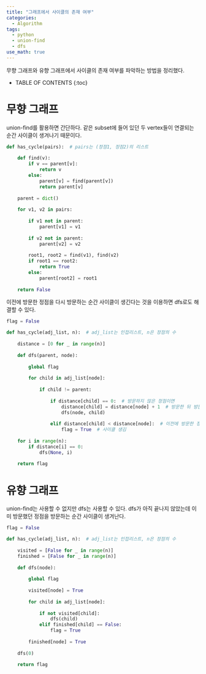 ```yaml
---
title: "그래프에서 사이클의 존재 여부"
categories:
  - Algorithm
tags:
  - python
  - union-find
  - dfs
use_math: true
---
```


무향 그래프와 유향 그래프에서 사이클의 존재 여부를 파악하는 방법을 정리했다. 

- TABLE OF CONTENTS
{:toc}

# 무향 그래프

union-find를 활용하면 간단하다. 같은 subset에 들어 있던 두 vertex들이 연결되는 순간 사이클이 생겨나기 때문이다. 

```python
def has_cycle(pairs):  # pairs는 (정점1, 정점2)의 리스트
    
    def find(v):
        if v == parent[v]:
            return v
        else:
            parent[v] = find(parent[v])
            return parent[v]
    
    parent = dict()
    
    for v1, v2 in pairs:
        
        if v1 not in parent:
            parent[v1] = v1
        
        if v2 not in parent:
            parent[v2] = v2
        
        root1, root2 = find(v1), find(v2)
        if root1 == root2:
            return True
        else:
            parent[root2] = root1
            
    return False
```

이전에 방문한 정점을 다시 방문하는 순간 사이클이 생긴다는 것을 이용하면 dfs로도 해결할 수 있다. 

```python
flag = False

def has_cycle(adj_list, n):  # adj_list는 인접리스트, n은 정점의 수
    
    distance = [0 for _ in range(n)]
    
    def dfs(parent, node):
        
        global flag
        
        for child in adj_list[node]:
            
            if child != parent:
                
                if distance[child] == 0:  # 방문하지 않은 정점이면
                    distance[child] = distance[node] + 1  # 방문한 뒤 방문 순서를 기록
                    dfs(node, child)
                
                elif distance[child] < distance[node]:  # 이전에 방문한 정점인 경우
                    flag = True  # 사이클 생김
    
    for i in range(n):
        if distance[i] == 0:
            dfs(None, i)
            
    return flag
```

# 유향 그래프

union-find는 사용할 수 없지만 dfs는 사용할 수 있다. dfs가 아직 끝나지 않았는데 이미 방문했던 정점을 방문하는 순간 사이클이 생겨난다. 

```python
flag = False

def has_cycle(adj_list, n):  # adj_list는 인접리스트, n은 정점의 수
    
    visited = [False for _ in range(n)]
    finished = [False for _ in range(n)]
    
    def dfs(node):
        
        global flag
        
        visited[node] = True
        
        for child in adj_list[node]:
            
            if not visited[child]:
                dfs(child)
            elif finished[child] == False:
                flag = True
                
        finished[node] = True
    
    dfs(0)
    
    return flag
```